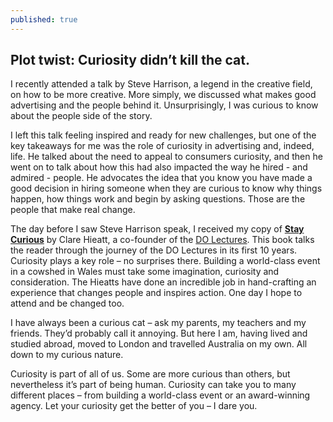 ```yaml
---
published: true
---
```

## Plot twist: Curiosity didn’t kill the cat.

I recently attended a talk by Steve Harrison, a legend in the creative field, on how to be more creative. More simply, we discussed what makes good advertising and the people behind it. Unsurprisingly, I was curious to know about the people side of the story. 

I left this talk feeling inspired and ready for new challenges, but one of the key takeaways for me was the role of curiosity in advertising and, indeed, life. He talked about the need to appeal to consumers curiosity, and then he went on to talk about how this had also impacted the way he hired - and admired - people. He advocates the idea that you know you have made a good decision in hiring someone when they are curious to know why things happen, how things work and begin by asking questions. Those are the people that make real change. 

The day before I saw Steve Harrison speak, I received my copy of [**Stay Curious**](https://thedobook.co/products/do-10-years) by Clare Hieatt, a co-founder of the [DO Lectures](https://www.thedolectures.com/). This book talks the reader through the journey of the DO Lectures in its first 10 years. Curiosity plays a key role – no surprises there. Building a world-class event in a cowshed in Wales must take some imagination, curiosity and consideration. The Hieatts have done an incredible job in hand-crafting an experience that changes people and inspires action. One day I hope to attend and be changed too. 

I have always been a curious cat – ask my parents, my teachers and my friends. They’d probably call it annoying. But here I am, having lived and studied abroad, moved to London and travelled Australia on my own. All down to my curious nature. 

Curiosity is part of all of us. Some are more curious than others, but nevertheless it’s part of being human. Curiosity can take you to many different places – from building a world-class event or an award-winning agency. Let your curiosity get the better of you – I dare you. 

